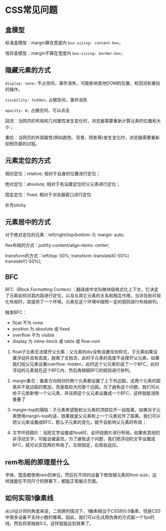 # CSS常见问题

## 盒模型

标准盒模型：margin算在宽度内 `box-sizing: content-box;`

怪异盒模型：margin不算在宽度内 `box-sizing: border-box;`

## 隐藏元素的方式

`display: none;` 不占空间，事件消失，可能影响其他DOM的位置，有回流和重绘的操作。

`visibility: hidden;` 占据空间，事件消失

`opacity: 0;` 占据空间，可以点击

回流：当网页的布局和几何属性发生变化时，浏览器需要重新计算元素的位置和大小；

重绘：当网页的外观属性(例如颜色、背景、阴影等)发生变化时，浏览器需要重新绘制页面的过程。

## 元素定位的方式

相对定位：relative; 相对于自身的位置进行定位；

绝对定位：absolute; 相对于有设置定位的父元素进行定位；

固定定位：fixed; 相对于浏览器窗口进行定位

补充sticky

## 元素居中的方式 

对于绝对定位的元素：left/right/top/bottom: 0; margin: auto;

flex布局的方式：justify-content/align-items: center;

transform的方式：left/top: 50%; transform: translateX(-50%) translateY(-50%);

## BFC

BFC（Block Formatting Context）：翻译成中文叫做块级格式化上下文，它决定了元素如何对其内容进行定位，以及与其它元素的关系和相互作用，当涉及到可视化布局时，其提供了一个环境，元素在这个环境中按照一定的规则进行布局排列。

触发BFC：
- float 不为 none
- position 为 absolute 或 fixed
- overflow 不为 visible
- display 为 inline-block 或 table 或 flow-root

1. float子元素无法撑开父元素：父元素的div没有设置任何样式，子元素如果设置浮动并且有高度，脱离了文档流，此时子元素的高度不会撑开父元素。如果我们给父元素设置overflow: hidden，此时这个父元素形成了一个BFC，此时浮动的元素就在这个BFC内，然后再根据BFC的规则进行排列。

2. margin重合：垂直方向相邻的两个元素都设置了上下外边距，这两个元素的距离并不是边距的累加，而是取较大的那个边距。为了避免这个问题，我们可以给子元素新增一个父元素，并且把这个父元素设置成一个BFC，这样就能消除重叠了

3. margin-top的塌陷：子元素希望能和父元素的顶部拉开一段距离，如果对子元素使用margin-top的话，效果就是父元素和上一个元素拉开了距离。我们可以把父元素设置成BFC，那么子元素的变化，就不会影响父元素的布局；

4. 文字环绕图片：当把文字设置成float时，会环绕图片进行布局。如果有其他的非浮动文字，可能会被盖住。为了避免这个问题，我们把浮动的文字设置成BFC，就可以实现两栏布局了。左侧固定，右侧自适应。

## rem布局的原理是什么

字体、宽高都使用rem的单位，然后在不同的设备下修改根元素的font-size，这样就能在不同尺寸的屏幕下，都能正常展示页面。

## 如何实现1像素线

从UI设计师的角度来说，二倍屏的情况下，1像素相当于CSS的0.5像素，但是CSS中很多设备不支持小数的像素。因此，我们可以先试用伪类的方式画一个1px的线，然后将其缩放0.5，这样就能达到效果了。

